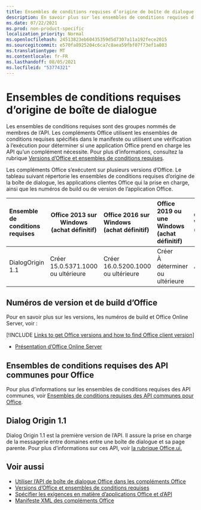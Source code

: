 ```yaml
---
title: Ensembles de conditions requises d’origine de boîte de dialogue
description: En savoir plus sur les ensembles de conditions requises d’origine de la boîte de dialogue.
ms.date: 07/22/2021
ms.prod: non-product-specific
localization_priority: Normal
ms.openlocfilehash: 24513823eb60435359d5d7307a11a192fece2015
ms.sourcegitcommit: e570fa8925204c6ca7c8aea59fbf07f73ef1a803
ms.translationtype: MT
ms.contentlocale: fr-FR
ms.lasthandoff: 08/05/2021
ms.locfileid: "53774321"
---
```

# <a name="dialog-origin-requirement-sets"></a>Ensembles de conditions requises d’origine de boîte de dialogue

Les ensembles de conditions requises sont des groupes nommés de membres de l’API. Les compléments Office utilisent les ensembles de conditions requises spécifiés dans le manifeste ou utilisent une vérification à l’exécution pour déterminer si une application Office prend en charge les API qu’un complément nécessite. Pour plus d’informations, consultez la rubrique [Versions d’Office et ensembles de conditions requises](../../develop/office-versions-and-requirement-sets.md).

Les compléments Office s’exécutent sur plusieurs versions d’Office. Le tableau suivant répertorie les ensembles de conditions requises d’origine de la boîte de dialogue, les applications clientes Office qui la prise en charge, ainsi que les numéros de build ou de version de l’application Office.

|  Ensemble de conditions requises  | Office 2013 sur Windows<br>(achat définitif) | Office 2016 sur Windows<br>(achat définitif) | Office 2019 ou une Windows<br>(achat définitif) | Office pour Windows<br>(abonnement) |  Office sur iPad<br>(abonnement)  |  Office sur Mac<br>(abonnement)  | Office sur le web  |  Office Online Server  |
|:-----|-----|:-----|:-----|:-----|:-----|:-----|:-----|:-----|
| DialogOrigin 1.1  | Créer<br>15.0.5371.1000<br>ou ultérieure | Créer<br>16.0.5200.1000<br>ou ultérieure | Créer<br>À déterminer<br>ou ultérieure | À déterminer | 2.52 ou ultérieure | 16.52 ou ultérieure | Juillet 2021 | Version 2108<br>(Build 10377.1000)<br>ou ultérieure |

## <a name="office-versions-and-build-numbers"></a>Numéros de version et de build d’Office

Pour en savoir plus sur les versions, les numéros de build et Office Online Server, voir :

[!INCLUDE [Links to get Office versions and how to find Office client version](../../includes/links-get-office-versions-builds.md)]
- [Présentation d’Office Online Server](/officeonlineserver/office-online-server-overview)

## <a name="office-common-api-requirement-sets"></a>Ensembles de conditions requises des API communes pour Office

Pour plus d’informations sur les ensembles de conditions requises des API communes, voir [Ensembles de conditions requises des API communes pour Office](office-add-in-requirement-sets.md).

## <a name="dialog-origin-11"></a>Dialog Origin 1.1

Dialog Origin 1.1 est la première version de l’API. Il assure la prise en charge de la messagerie entre domaines entre une boîte de dialogue et sa page parente. Pour plus d’informations sur ces API, voir [la rubrique Office.ui.](/javascript/api/office/office.ui)

## <a name="see-also"></a>Voir aussi

- [Utiliser l’API de boîte de dialogue Office dans les compléments Office](../../develop/dialog-api-in-office-add-ins.md)
- [Versions d’Office et ensembles de conditions requises](../../develop/office-versions-and-requirement-sets.md)
- [Spécifier les exigences en matière d’applications Office et d’API](../../develop/specify-office-hosts-and-api-requirements.md)
- [Manifeste XML des compléments Office](../../develop/add-in-manifests.md)
